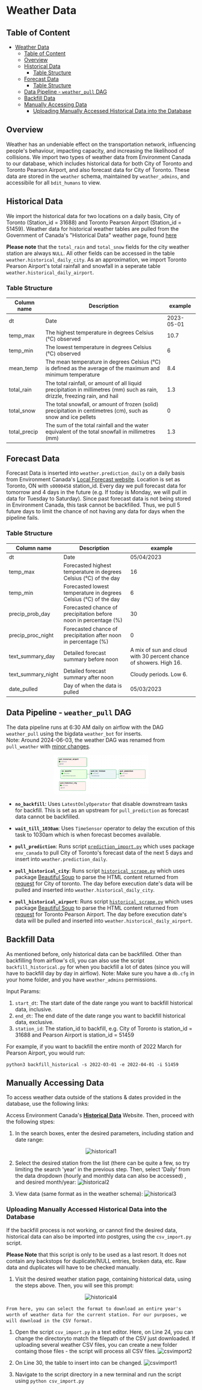 # Weather Data
## Table of Content
- [Weather Data](#weather-data)
  - [Table of Content](#table-of-content)
  - [Overview](#overview)
  - [Historical Data](#historical-data)
    - [Table Structure](#table-structure)
  - [Forecast Data](#forecast-data)
    - [Table Structure](#table-structure-1)
  - [Data Pipeline - `weather_pull` DAG](#data-pipeline---weather_pull-dag)
  - [Backfill Data](#backfill-data)
  - [Manually Accessing Data](#manually-accessing-data)
    - [Uploading Manually Accessed Historical Data into the Database](#uploading-manually-accessed-historical-data-into-the-database)

## Overview
Weather has an undeniable effect on the transportation network, influencing people's behaviour, impacting capacity, and increasing the likelihood of collisions. We import two types of weather data from Environment Canada to our database, which includes historical data for both City of Toronto and Toronto Pearson Airport, and also forecast data for City of Toronto. These data are stored in the `weather` schema, maintained by `weather_admins`, and accessibile for all `bdit_humans` to view. 

## Historical Data

We import the historical data for two locations on a daily basis, City of Toronto (Station_id = 31688) and Toronto Pearson Airport (Station_id = 51459). Weather data for historical weather tables are pulled from the Government of Canada's "Historical Data" weather page, found [here](https://climate.weather.gc.ca/historical_data/search_historic_data_e.html)

**Please note** that the `total_rain` and `total_snow` fields for the city weather station are always `NULL`. All other fields can be accessed in the table `weather.historical_daily_city`. As an approximation, we import Toronto Pearson Airport's total rainfall and snowfall in a seperate table `weather.historical_daily_airport`. 

### Table Structure
| Column name  | Description                                                                                                                      | example    |
|--------------|----------------------------------------------------------------------------------------------------------------------------------|------------|
| dt           | Date                                                                                                                             | 2023-05-01 |
| temp_max     | The   highest temperature in degrees Celsius (°C) observed                                                                       | 10.7       |
| temp_min     | The   lowest temperature in degrees Celsius (°C) observed                                                                        | 6          |
| mean_temp    | The   mean temperature in degrees Celsius (°C) is defined as the average of the   maximum and minimum temperature                | 8.4        |
| total_rain   | The   total rainfall, or amount of all liquid precipitation in millimetres (mm)   such as rain, drizzle, freezing rain, and hail | 1.3        |
| total_snow   | The   total snowfall, or amount of frozen (solid) precipitation in centimetres   (cm), such as snow and ice pellets              | 0          |
| total_precip | The   sum of the total rainfall and the water equivalent of the total snowfall in   millimetres (mm)                             | 1.3        |


## Forecast Data

Forecast Data is inserted into `weather.prediction_daily` on a daily basis from Environment Canada's [Local Forecast website](https://weather.gc.ca/city/pages/on-143_metric_e.html). Location is set as Toronto, ON with `s0000458` station_id. Every day we pull forecast data for tomorrow and 4 days in the future (e.g. If today is Monday, we will pull in data for Tuesday to Saturday). Since past forecast data is not being stored in Environment Canada, this task cannot be backfilled. Thus, we pull 5 future days to limit the chance of not having any data for days when the pipeline fails.  

### Table Structure
| Column name        | Description                                                       | example                                                            |
|--------------------|-------------------------------------------------------------------|--------------------------------------------------------------------|
| dt                 | Date                                                              | 05/04/2023                                                         |
| temp_max           | Forecasted highest temperature in degrees Celsius (°C) of the day | 16                                                                 |
| temp_min           | Forecasted lowest temperature in degrees Celsius (°C) of the day  | 6                                                                  |
| precip_prob_day    | Forecasted chance of precipitation before noon in percentage (%)  | 30                                                                 |
| precip_proc_night  | Forecasted chance of precipitation after noon in percentage (%)   | 0                                                                  |
| text_summary_day   | Detailed forecast summary before noon                             | A mix of sun and cloud with 30 percent chance of showers. High 16. |
| text_summary_night | Detailed forecast summary after noon                              | Cloudy periods. Low 6.                                             |
| date_pulled        | Day of when the data is pulled                                    | 05/03/2023                                                         |


## Data Pipeline - `weather_pull` DAG

The data pipeline runs at 6:30 AM daily on airflow with the DAG `weather_pull` using the bigdata `weather_bot` for inserts.  
Note: Around 2024-06-03, the weather DAG was renamed from `pull_weather` with [minor changes](https://github.com/CityofToronto/bdit_data-sources/pull/976).

<p align="center">
    <img src="weather_pull_graph.png" alt="weather_pull DAG graph" width="50%"/>
</p>

- **`no_backfill`**: Uses `LatestOnlyOperator` that disable downstream tasks for backfill. This is set as an upstream for `pull_prediction` as forecast data cannot be backfilled.
 
- **`wait_till_1030am`**: Uses `TimeSensor` operator to delay the excution of this task to 1030am which is when forecast becomes available.  
 
- **`pull_prediction`**: Runs script [`prediction_import.py`](./prediction_import.py) which uses package `env_canada` to pull City of Toronto's forecast data of the next 5 days and insert into `weather.prediction_daily`. 
 
- **`pull_historical_city`**: Runs script [`historical_scrape.py`](./historical_scrape.py) which uses package [Beautiful Soup](https://www.crummy.com/software/BeautifulSoup/bs4/doc/) to parse the HTML content returned from [request](https://docs.python-requests.org/en/master/user/quickstart/#make-a-request) for City of toronto. The day before execution date's data will be pulled and inserted into `weather.historical_daily_city`.
 
- **`pull_historical_airport`**: Runs script [`historical_scrape.py`](./historical_scrape.py) which uses package [Beautiful Soup](https://www.crummy.com/software/BeautifulSoup/bs4/doc/) to parse the HTML content returned from [request](https://docs.python-requests.org/en/master/user/quickstart/#make-a-request) for Toronto Pearson Airport. The day before execution date's data will be pulled and inserted into `weather.historical_daily_airport`.

## Backfill Data

As mentioned before, only historical data can be backfilled. Other than backfilling from airflow's cli, you can also use the script `backfill_historical.py` for when you backfill a lot of dates (since you will have to backfill day by day in airflow). Note: Make sure you have a `db.cfg` in your home folder, and you have `weather_admins` permissions.

Input Params:
1) `start_dt`: The start date of the date range you want to backfill historical data, inclusive. 
2) `end_dt`: The end date of the date range you want to backfill historical data, exclusive.
3) `station_id`: The station_id to backfill, e.g. City of Toronto is station_id = 31688 and Pearson Airport is station_id = 51459

For example, if you want to backfill the entire month of 2022 March for Pearson Airport, you would run:
```
python3 backfill_historical -s 2022-03-01 -e 2022-04-01 -i 51459
```

## Manually Accessing Data
To access weather data outside of the stations & dates provided in the database, use the following links:

Access Environment Canada's [**Historical Data**](https://climate.weather.gc.ca/historical_data/search_historic_data_e.html) Website. Then, proceed with the following stpes:

1. In the search boxes, enter the desired parameters, including station and date range:
<p align="center">
    <img src="https://github.com/CityofToronto/bdit_data-sources/assets/10802231/a899a6f7-beee-451d-b9a3-916be7cf76d0" alt="historical1" width="70%"/>
</p>

2. Select the desired station from the list (there can be quite a few, so try limiting the search 'year' in the previous step. Then, select 'Daily' from the data dropdown (hourly and monthly data can also be accessed) , and desired month/year:
![historical2](https://github.com/CityofToronto/bdit_data-sources/assets/10802231/e54cb6b4-cfb9-458e-90ab-4ae1018ed7a1)


3. View data (same format as in the weather schema):
![historical3](https://github.com/CityofToronto/bdit_data-sources/assets/10802231/1195b550-b8f8-451a-a1a9-96c04ae811b9)


### Uploading Manually Accessed Historical Data into the Database
If the backfill process is not working, or cannot find the desired data, historical data can also be imported into postgres, using the `csv_import.py` script. 

**Please Note** that this script is only to be used as a last resort. It does not contain any backstops for duplicate/NULL entries, broken data, etc. Raw data and duplicates will have to be checked manually.

1. Visit the desired weather station page, containing historical data, using the steps above. Then, you will see this prompt:
<p align="center">
    <img src="https://github.com/CityofToronto/bdit_data-sources/assets/10802231/c1b08bfe-ae12-4487-9bb4-efed3602fb64" alt="historical4" width="40%"/>
</p>

    From here, you can select the format to download an entire year's worth of weather data for the current station. For our purposes, we will download in the CSV format.

1. Open the script `csv_import.py` in a text editor. Here, on Line 24, you can change the directoryto match the filepath of the CSV just downloaded. If uploading several weather CSV files, you can create a new folder containg those files - the script will process all CSV files.
![csvimport2](https://github.com/CityofToronto/bdit_data-sources/assets/10802231/23d24ee8-f7f2-4388-a8fc-225ee1c90ac7)

1. On Line 30, the table to insert into can be changed. 
![csvimport1](https://github.com/CityofToronto/bdit_data-sources/assets/10802231/2b959cb9-e39e-417f-b6b6-2a6dddea67d9)

1. Navigate to the script directory in a new terminal and run the script using `python csv_import.py`
